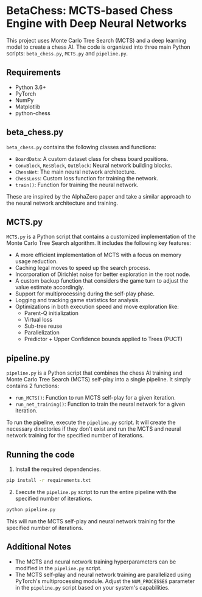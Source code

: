 # BetaChess: MCTS-based Chess Engine with Deep Neural Networks

This project uses Monte Carlo Tree Search (MCTS) and a deep learning model to create a chess AI. The code is organized into three main Python scripts: `beta_chess.py`, `MCTS.py` and `pipeline.py`.

## Requirements

- Python 3.6+
- PyTorch
- NumPy
- Matplotlib
- python-chess

## beta_chess.py

`beta_chess.py` contains the following classes and functions:

- `BoardData`: A custom dataset class for chess board positions.
- `ConvBlock`, `ResBlock`, `OutBlock`: Neural network building blocks.
- `ChessNet`: The main neural network architecture.
- `ChessLoss`: Custom loss function for training the network.
- `train()`: Function for training the neural network.

These are inspired by the AlphaZero paper and take a similar approach to the neural network architecture and training.

## MCTS.py

`MCTS.py` is a Python script that contains a customized implementation of the Monte Carlo Tree Search algorithm. It includes the following key features:

- A more efficient implementation of MCTS with a focus on memory usage reduction.
- Caching legal moves to speed up the search process.
- Incorporation of Dirichlet noise for better exploration in the root node.
- A custom backup function that considers the game turn to adjust the value estimate accordingly.
- Support for multiprocessing during the self-play phase.
- Logging and tracking game statistics for analysis.
- Optimizations in both execution speed and move exploration like:
    - Parent-Q initialization
    - Virtual loss
    - Sub-tree reuse
    - Parallelization
    - Predictor + Upper Confidence bounds applied to Trees (PUCT)

## pipeline.py

`pipeline.py` is a Python script that combines the chess AI training and Monte Carlo Tree Search (MCTS) self-play into a single pipeline. 
It simply contains 2 functions:

- `run_MCTS()`: Function to run MCTS self-play for a given iteration.
- `run_net_training()`: Function to train the neural network for a given iteration.

To run the pipeline, execute the `pipeline.py` script. It will create the necessary directories if they don't exist and run the MCTS and neural network training for the specified number of iterations.

## Running the code

1. Install the required dependencies.

```bash
pip install -r requirements.txt
```

2. Execute the `pipeline.py` script to run the entire pipeline with the specified number of iterations.

```bash
python pipeline.py
```

This will run the MCTS self-play and neural network training for the specified number of iterations.

## Additional Notes

- The MCTS and neural network training hyperparameters can be modified in the `pipeline.py` script.
- The MCTS self-play and neural network training are parallelized using PyTorch's multiprocessing module. Adjust the `NUM_PROCESSES` parameter in the `pipeline.py` script based on your system's capabilities.
